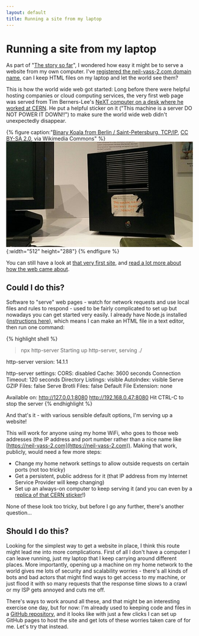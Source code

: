 ```yaml
---
layout: default
title: Running a site from my laptop
---
```


Running a site from my laptop
=============================

As part of "[The story so far](./index.markdown#the-story-so-far)", I wondered how easy it might be to serve a website from my own computer. I've [registered the neil-vass-2.com domain name](./registering-a-domain-name.markdown), can I keep HTML files on my laptop and let the world see them?

This is how the world wide web got started: Long before there were helpful hosting companies or cloud computing services, the very first web page was served from Tim Berners-Lee's [NeXT computer on a desk where he worked at CERN](https://www.sciencemuseum.org.uk/objects-and-stories/world-wide-web-global-information-space). He put a helpful sticker on it ("This machine is a server DO NOT POWER IT DOWN!!") to make sure the world wide web didn't unexpectedly disappear.

{% figure caption:"[Binary Koala from Berlin / Saint-Petersburg, TCP/IP](https://commons.wikimedia.org/wiki/File:This_Machine_is_a_server_DO_NOT_POWER_IT_DOWN!!_-_London_Science_Museum,_2015-03-19_(by_Binary_Koala).jpg), [CC BY-SA 2.0](https://creativecommons.org/licenses/by-sa/2.0), via Wikimedia Commons" %}
![Photo of a desktop computer with a handwritten sticker, partly scraped off.](assets/images/512px-This_Machine_is_a_server_DO_NOT_POWER_IT_DOWN!!_-_London_Science_Museum,_2015-03-19_(by_Binary_Koala).jpg){:width="512" height="288"}
{% endfigure %}



You can still have a look at [that very first site](https://info.cern.ch/hypertext/WWW/TheProject.html), and [read a lot more about how the web came about](https://home.web.cern.ch/science/computing/birth-web).

Could I do this?
----------------

Software to "serve" web pages - watch for network requests and use local files and rules to respond - used to be fairly complicated to set up but nowadays you can get started very easily. I already have Node.js installed ([instructions here](https://developer.mozilla.org/en-US/docs/Learn_web_development/Extensions/Server-side/Express_Nodejs/development_environment)), which means I can make an HTML file in a text editor, then run one command:

{% highlight shell %}
> npx http-server
Starting up http-server, serving ./

http-server version: 14.1.1

http-server settings: 
CORS: disabled
Cache: 3600 seconds
Connection Timeout: 120 seconds
Directory Listings: visible
AutoIndex: visible
Serve GZIP Files: false
Serve Brotli Files: false
Default File Extension: none

Available on:
http://127.0.0.1:8080
http://192.168.0.47:8080
Hit CTRL-C to stop the server
{% endhighlight %}

And that's it - with various sensible default options, I'm serving up a website!

This will work for anyone using my home WiFi, who goes to those web addresses (the IP address and port number rather than a nice name like [https://neil-vass-2.com](https://neil-vass-2.com)). Making that work, publicly, would need a few more steps:

*   Change my home network settings to allow outside requests on certain ports (not too tricky)
*   Get a persistent, public address for it (that IP address from my Internet Service Provider will keep changing)
*   Set up an always-on computer to keep serving it (and you can even by a [replica of that CERN sticker](https://www.redbubble.com/i/sticker/1st-Web-Server-by-mikkokoo/63904772.O9UDB)!)

None of these look too tricky, but before I go any further, there's another question...

Should I do this?
-----------------

Looking for the simplest way to get a website in place, I think this route might lead me into more complications. First of all I don't have a computer I can leave running, just my laptop that I keep carrying around different places. More importantly, opening up a machine on my home network to the world gives me lots of security and scalability worries - there's all kinds of bots and bad actors that might find ways to get access to my machine, or just flood it with so many requests that the response time slows to a crawl or my ISP gets annoyed and cuts me off.

There's ways to work around all these, and that might be an interesting exercise one day, but for now: I'm already used to keeping code and files in a [GitHub repository](https://docs.github.com/en/get-started/start-your-journey/about-github-and-git), and it looks like with just a few clicks I can set up GitHub pages to host the site and get lots of these worries taken care of for me. Let's try that instead.